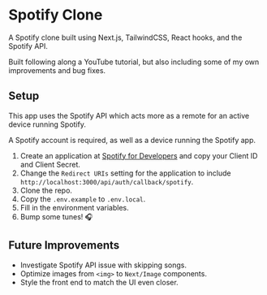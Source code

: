 # Spotify Clone

A Spotify clone built using Next.js, TailwindCSS, React hooks, and the Spotify API.

Built following along a YouTube tutorial, but also including some of my own improvements and bug fixes.

## Setup

This app uses the Spotify API which acts more as a remote for an active device running Spotify.

A Spotify account is required, as well as a device running the Spotify app.

1. Create an application at [Spotify for Developers](https://developer.spotify.com/) and copy your Client ID and Client Secret.
2. Change the `Redirect URIs` setting for the application to include `http://localhost:3000/api/auth/callback/spotify`.
3. Clone the repo.
4. Copy the `.env.example` to `.env.local`.
5. Fill in the environment variables.
6. Bump some tunes! 🎧

## Future Improvements

- Investigate Spotify API issue with skipping songs.
- Optimize images from `<img>` to `Next/Image` components.
- Style the front end to match the UI even closer.
